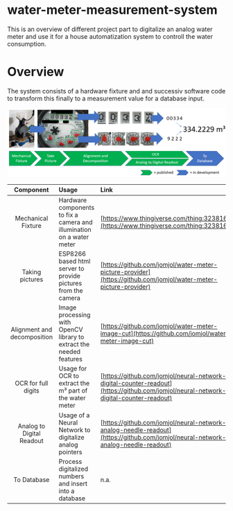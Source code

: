 # water-meter-measurement-system
This is an overview of different project part to digitalize an analog water meter and use it for a house automatization system to controll the water consumption.

# Overview

The system consists of a hardware fixture and and successiv software code to transform this finally to a measurement value for a database input.

<img src="./images/overview.png">


| Component | 	Usage  |	Link |
|:--------------:|:-------------|:--------|
| Mechanical Fixture |	Hardware components to fix a camera and illumination on a water meter  | [https://www.thingiverse.com/thing:3238162](https://www.thingiverse.com/thing:3238162)  |
| Taking pictures |	ESP8266 based html server to provide pictures from the camera  | [https://github.com/jomjol/water-meter-picture-provider](https://github.com/jomjol/water-meter-picture-provider)  |
| Alignment and decomposition |	Image processing with OpenCV library to extract the needed features  | [https://github.com/jomjol/water-meter-image-cut](https://github.com/jomjol/water-meter-image-cut) |
| OCR for full digits |	Usage for OCR to extract the m³ part of the water meter  | [https://github.com/jomjol/neural-network-digital-counter-readout](https://github.com/jomjol/neural-network-digital-counter-readout) |
| Analog to Digital Readout |	Usage of a Neural Network to digitalize analog pointers | [https://github.com/jomjol/neural-network-analog-needle-readout](https://github.com/jomjol/neural-network-analog-needle-readout) |
| To Database |	Process digitalized numbers and insert into a database | n.a. |